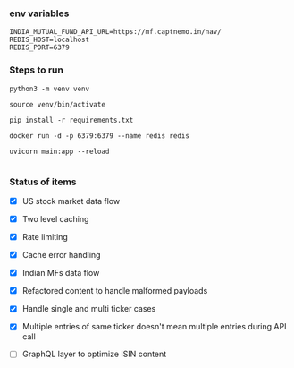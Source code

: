 ### env variables

```
INDIA_MUTUAL_FUND_API_URL=https://mf.captnemo.in/nav/
REDIS_HOST=localhost
REDIS_PORT=6379
```

### Steps to run

```
python3 -m venv venv

source venv/bin/activate

pip install -r requirements.txt

docker run -d -p 6379:6379 --name redis redis

uvicorn main:app --reload


```


### Status of items

- [x] US stock market data flow

- [x] Two level caching

- [x] Rate limiting

- [x] Cache error handling

- [x] Indian MFs data flow

- [x] Refactored content to handle malformed payloads

- [x] Handle single and multi ticker cases

- [x] Multiple entries of same ticker doesn't mean multiple entries during API call

- [ ] GraphQL layer to optimize ISIN content